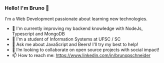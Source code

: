 ### Hello! I'm Bruno 👋

I'm a Web Development passionate about learning new technologies.

- 🌱 I'm currently improving my backend knowledge with NodeJs, Typescript and MongoDB
- :pencil: I'm a student of Information Systems at UFSC / SC
- 💬 Ask me about JavaScript and Beers! I'll try my best to help!
- 👯 I’m looking to collaborate on open source projects with social impact!
- 📫 How to reach me: https://www.linkedin.com/in/brunopschneider
<!--
**bmpschneider/bmpschneider** is a ✨ _special_ ✨ repository because its `README.md` (this file) appears on your GitHub profile.

Here are some ideas to get you started:

- 🔭 I’m currently working on ...
- 🌱 I’m currently learning ...
- 👯 I’m looking to collaborate on ...
- 🤔 I’m looking for help with ...
- 💬 Ask me about ...
- 📫 How to reach me: ...
- 😄 Pronouns: ...
- ⚡ Fun fact: ...
-->
